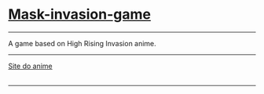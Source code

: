 # <a href="">Mask-invasion-game</a>

<hr>

A game based on High Rising Invasion anime. 

<hr>

<a href="https://high-rise-invasion.com/" target="_blank">Site do anime</a>
<br><br>

<hr>
